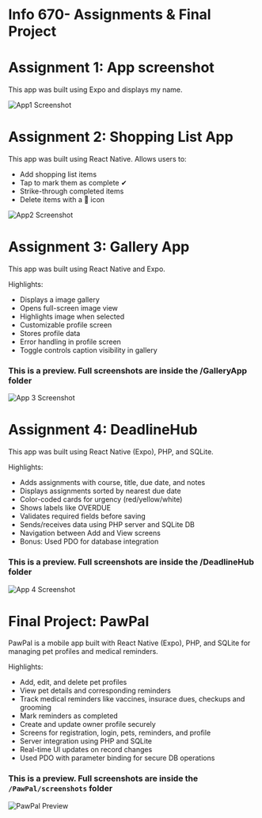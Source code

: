 # Info 670- Assignments & Final Project

# Assignment 1: App screenshot
This app was built using Expo and displays my name.

![App1 Screenshot](./FirstApp/screenshot1.png)

# Assignment 2: Shopping List App
This app was built using React Native.
Allows users to:
- Add shopping list items
- Tap to mark them as complete ✔
- Strike-through completed items
- Delete items with a 🚫 icon

![App2 Screenshot](./ShoppingListApp/screenshot2.jpg)

# Assignment 3: Gallery App
This app was built using React Native and Expo.

Highlights:
- Displays a image gallery
- Opens full-screen image view
- Highlights image when selected
- Customizable profile screen
- Stores profile data
- Error handling in profile screen
- Toggle controls caption visibility in gallery

### This is a preview. Full screenshots are inside the /GalleryApp folder

![App 3 Screenshot](./GalleryApp/screenshot1.jpg)

# Assignment 4: DeadlineHub
This app was built using React Native (Expo), PHP, and SQLite.

Highlights:
- Adds assignments with course, title, due date, and notes
- Displays assignments sorted by nearest due date
- Color-coded cards for urgency (red/yellow/white)
- Shows labels like OVERDUE
- Validates required fields before saving
- Sends/receives data using PHP server and SQLite DB
- Navigation between Add and View screens
- Bonus: Used PDO for database integration

### This is a preview. Full screenshots are inside the /DeadlineHub folder
![App 4 Screenshot](./DeadlineHub/screenshot1.png)


# Final Project: PawPal

PawPal is a mobile app built with React Native (Expo), PHP, and SQLite for managing pet profiles and medical reminders.

Highlights:
- Add, edit, and delete pet profiles
- View pet details and corresponding reminders
- Track medical reminders like vaccines, insurace dues, checkups and grooming
- Mark reminders as completed
- Create and update owner profile securely
- Screens for registration, login, pets, reminders, and profile
- Server integration using PHP and SQLite
- Real-time UI updates on record changes
- Used PDO with parameter binding for secure DB operations

### This is a preview. Full screenshots are inside the `/PawPal/screenshots` folder
![PawPal Preview](./PawPal/screenshots/home_screen.png)


